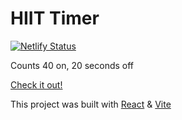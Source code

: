 # HIIT Timer

[![Netlify Status](https://api.netlify.com/api/v1/badges/dd192880-cad1-4908-82de-3db0b26fcc21/deploy-status)](https://app.netlify.com/sites/hiit-workout-timer/deploys)

Counts 40 on, 20 seconds off

[Check it out!](https://hiit-workout-timer.netlify.app/)

This project was built with [React](https://reactjs.org/) & [Vite](https://vitejs.dev/)
